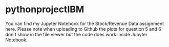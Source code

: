 # pythonprojectIBM
You can find my Jupyter Notebook for the Stock/Revenue Data assignment here. Please note when uploading to Github the plots for question 5 and 6 don't show in the file viewer but the code does work inside Jupyter Notebook.
